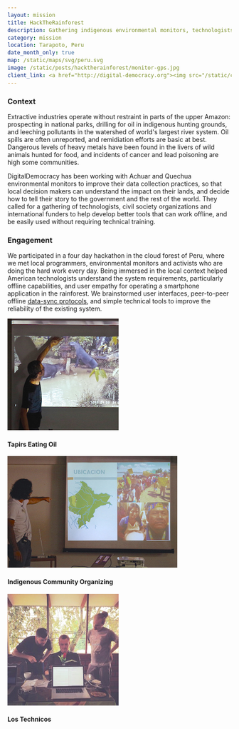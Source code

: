 ```yaml
---
layout: mission
title: HackTheRainforest
description: Gathering indigenous environmental monitors, technologists and civil society organizations to address urgent environmental problems threatening communities across the Amazon
category: mission
location: Tarapoto, Peru
date_month_only: true
map: /static/maps/svg/peru.svg
image: /static/posts/hacktherainforest/monitor-gps.jpg
client_link: <a href="http://digital-democracy.org"><img src="/static/clients/digidem.png" alt="DigitalDemocracy"></a>
---
```


### Context ###

Extractive industries operate without restraint in parts of the upper Amazon: prospecting in national parks, drilling for oil in indigenous hunting grounds, and leeching pollutants in the watershed of world's largest river system. Oil spills are often unreported, and remidiation efforts are basic at best. Dangerous levels of heavy metals have been found in the livers of wild animals hunted for food, and incidents of cancer and lead poisoning are high some communities.

DigitalDemocracy has been working with Achuar and Quechua environmental monitors to improve their data collection practices, so that local decision makers can understand the impact on their lands, and decide how to tell their story to the government and the rest of the world. They called for a gathering of technologists, civil society organizations and international funders to help develop better tools that can work offline, and be easily used without requiring technical training.

### Engagement ###

We participated in a four day hackathon in the cloud forest of Peru, where we met local programmers, environmental monitors and activists who are doing the hard work every day. Being immersed in the local context helped American technologists understand the system requirements, particularly offline capabilities, and user empathy for operating a smartphone application in the rainforest. We brainstormed user interfaces, peer-to-peer offline [data-sync protocols](https://github.com/spacedogXYZ/hacktherainforest-data-sync-proposal), and simple technical tools to improve the reliability of the existing system.

<div class="full">
<div class="thumb inline left"><img src="/static/posts/hacktherainforest/tapirs-eating-oil.jpg"><h4>Tapirs Eating Oil</h4></div>
<div class="thumb inline left"><img src="/static/posts/hacktherainforest/indigenous-organizing.jpg"><h4>Indigenous Community Organizing</h4></div>
<div class="thumb inline left"><img src="/static/posts/hacktherainforest/tarapoto-technicos.jpg"><h4>Los Technicos</h4></div>
</div>